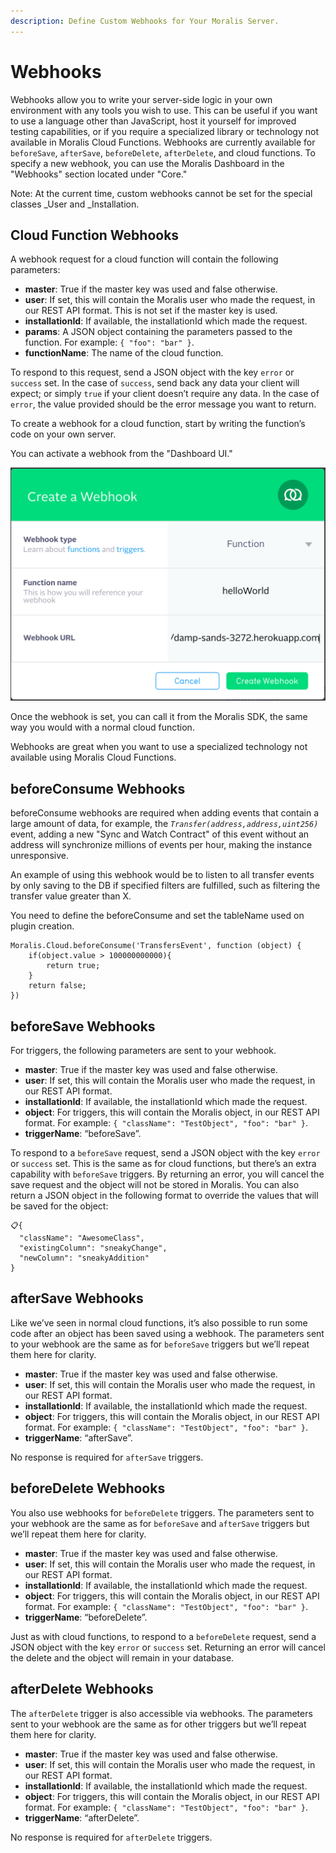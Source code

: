 ```yaml
---
description: Define Custom Webhooks for Your Moralis Server.
---
```


# Webhooks

Webhooks allow you to write your server-side logic in your own environment with any tools you wish to use. This can be useful if you want to use a language other than JavaScript, host it yourself for improved testing capabilities, or if you require a specialized library or technology not available in Moralis Cloud Functions. Webhooks are currently available for `beforeSave`, `afterSave`, `beforeDelete`, `afterDelete`, and cloud functions. To specify a new webhook, you can use the Moralis Dashboard in the "Webhooks" section located under "Core."

Note: At the current time, custom webhooks cannot be set for the special classes \_User and \_Installation.

## Cloud Function Webhooks

A webhook request for a cloud function will contain the following parameters:

* **master**: True if the master key was used and false otherwise.
* **user**: If set, this will contain the Moralis user who made the request, in our REST API format. This is not set if the master key is used.
* **installationId**: If available, the installationId which made the request.
* **params**: A JSON object containing the parameters passed to the function. For example: `{ "foo": "bar" }`.
* **functionName**: The name of the cloud function.

To respond to this request, send a JSON object with the key `error` or `success` set. In the case of `success`, send back any data your client will expect; or simply `true` if your client doesn’t require any data. In the case of `error`, the value provided should be the error message you want to return.

To create a webhook for a cloud function, start by writing the function’s code on your own server. 

You can activate a webhook from the "Dashboard UI."

![](<../../.gitbook/assets/image (48).png>)

Once the webhook is set, you can call it from the Moralis SDK, the same way you would with a normal cloud function.

Webhooks are great when you want to use a specialized technology not available using Moralis Cloud Functions. 

## beforeConsume Webhooks

beforeConsume webhooks are required when adding events that contain a large amount of data, for example, the _`Transfer(address,address,uint256)`_ event, adding a new "Sync and Watch Contract" of this event without an address will synchronize millions of events per hour, making the instance unresponsive.

An example of using this webhook would be to listen to all transfer events by only saving to the DB if specified filters are fulfilled, such as filtering the transfer value greater than X.

You need to define the beforeConsume and set the tableName used on plugin creation.

```
Moralis.Cloud.beforeConsume('TransfersEvent', function (object) {
    if(object.value > 100000000000){
        return true;
    }
    return false;
})
```

## beforeSave Webhooks

For triggers, the following parameters are sent to your webhook.

* **master**: True if the master key was used and false otherwise.
* **user**: If set, this will contain the Moralis user who made the request, in our REST API format.
* **installationId**: If available, the installationId which made the request.
* **object**: For triggers, this will contain the Moralis object, in our REST API format. For example: `{ "className": "TestObject", "foo": "bar" }`.
* **triggerName**: “beforeSave”.

To respond to a `beforeSave` request, send a JSON object with the key `error` or `success` set. This is the same as for cloud functions, but there’s an extra capability with `beforeSave` triggers. By returning an error, you will cancel the save request and the object will not be stored in Moralis. You can also return a JSON object in the following format to override the values that will be saved for the object:

```
📋{
  "className": "AwesomeClass",
  "existingColumn": "sneakyChange",
  "newColumn": "sneakyAddition"
}
```

## afterSave Webhooks

Like we’ve seen in normal cloud functions, it’s also possible to run some code after an object has been saved using a webhook. The parameters sent to your webhook are the same as for `beforeSave` triggers but we’ll repeat them here for clarity.

* **master**: True if the master key was used and false otherwise.
* **user**: If set, this will contain the Moralis user who made the request, in our REST API format.
* **installationId**: If available, the installationId which made the request.
* **object**: For triggers, this will contain the Moralis object, in our REST API format. For example: `{ "className": "TestObject", "foo": "bar" }`.
* **triggerName**: “afterSave”.

No response is required for `afterSave` triggers.

## beforeDelete Webhooks

You also use webhooks for `beforeDelete` triggers. The parameters sent to your webhook are the same as for `beforeSave` and `afterSave` triggers but we’ll repeat them here for clarity.

* **master**: True if the master key was used and false otherwise.
* **user**: If set, this will contain the Moralis user who made the request, in our REST API format.
* **installationId**: If available, the installationId which made the request.
* **object**: For triggers, this will contain the Moralis object, in our REST API format. For example: `{ "className": "TestObject", "foo": "bar" }`.
* **triggerName**: “beforeDelete”.

Just as with cloud functions, to respond to a `beforeDelete` request, send a JSON object with the key `error` or `success` set. Returning an error will cancel the delete and the object will remain in your database.

## afterDelete Webhooks

The `afterDelete` trigger is also accessible via webhooks. The parameters sent to your webhook are the same as for other triggers but we’ll repeat them here for clarity.

* **master**: True if the master key was used and false otherwise.
* **user**: If set, this will contain the Moralis user who made the request, in our REST API format.
* **installationId**: If available, the installationId which made the request.
* **object**: For triggers, this will contain the Moralis object, in our REST API format. For example: `{ "className": "TestObject", "foo": "bar" }`.
* **triggerName**: “afterDelete”.

No response is required for `afterDelete` triggers.
